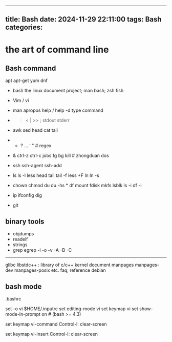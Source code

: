 

---
title: Bash
date: 2024-11-29 22:11:00
tags: Bash
categories:
---

# the art of command line

## Bash command
apt apt-get yum dnf
* bash the linux document project; man bash; zsh fish

* Vim / vi
* man apropos help / help -d type command
* > < | >> ; stdout stderr 
* awk sed head cat tail 
* * ? ... ' " # regex
* & ctrl-z ctrl-c jobs fg bg kill # zhongduan dos
* ssh ssh-agent ssh-add
* ls ls -l less head tail tail -f less +F ln ln -s 
* chown chmod du du -hs * df mount fdisk mkfs lsblk ls -i df -i
* ip ifconfig dig
* git

## binary tools
* objdumps
* readelf
* strings
* grep egrep -i -o -v -A -B -C 

----

glibc libstdc++ : library of c/c++
kernel
document manpages manpages-dev manpages-posix
etc.
faq; reference debian 
## bash mode
.bashrc

set -o vi
$HOME/.inputrc
set editing-mode vi
set keymap vi
set show-mode-in-prompt on # (bash >= 4.3)

set keymap vi-command 
Control-l: clear-screen

set keymap vi-insert
Control-l: clear-screen

